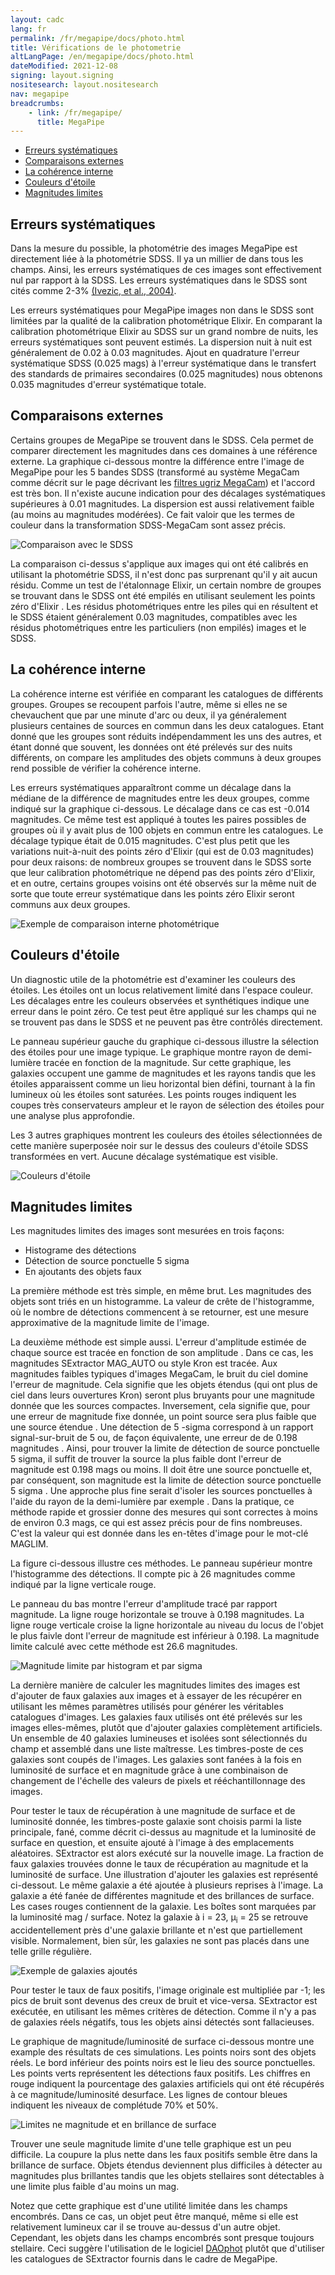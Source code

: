 ```yaml
---
layout: cadc
lang: fr
permalink: /fr/megapipe/docs/photo.html
title: Vérifications de le photometrie
altLangPage: /en/megapipe/docs/photo.html
dateModified: 2021-12-08
signing: layout.signing
nositesearch: layout.nositesearch
nav: megapipe
breadcrumbs:
    - link: /fr/megapipe/
      title: MegaPipe
---
```


<ul>
  <li><a href="#system">Erreurs syst&eacute;matiques</a></li>
  <li><a href="#extern">Comparaisons externes</a></li>
  <li><a href="#intern">La coh&eacute;rence interne</a></li>
  <li><a href="#cols">Couleurs d'&eacute;toile</a></li>
  <li><a href="#lim">Magnitudes limites</a></li>
</ul>
<h2 id="system">Erreurs syst&eacute;matiques</h2>
<p>
    Dans la mesure du possible, la photom&eacute;trie des images MegaPipe est
    directement li&eacute;e &agrave; la photom&eacute;trie SDSS. Il ya un millier de dans tous
    les champs. Ainsi, les erreurs syst&eacute;matiques de ces images sont
    effectivement nul par rapport &agrave; la SDSS. Les erreurs syst&eacute;matiques
    dans le SDSS sont cit&eacute;s comme 2-3% <a rel="external" href="https://xxx.lanl.gov/pdf/astro-ph/0410195">(Ivezic, et al., 2004)</a>.
</p>
<p>
    Les erreurs syst&eacute;matiques pour MegaPipe images non dans le SDSS sont
    limit&eacute;es par la qualit&eacute; de la calibration photom&eacute;trique Elixir. En
    comparant la calibration photom&eacute;trique Elixir au SDSS sur un grand
    nombre de nuits, les erreurs syst&eacute;matiques sont peuvent estim&eacute;s. La
    dispersion nuit &agrave; nuit est g&eacute;n&eacute;ralement de 0.02 &agrave; 0.03
    magnitudes. Ajout en quadrature l'erreur syst&eacute;matique SDSS (0.025 mags)
    &agrave; l'erreur syst&eacute;matique dans le transfert des standards de primaires
    secondaires (0.025 magnitudes) nous obtenons 0.035 magnitudes
    d'erreur syst&eacute;matique totale.
</p>
<h2 id="extern">Comparaisons externes</h2>
<p>
    Certains groupes de MegaPipe se trouvent dans le SDSS. Cela permet
    de comparer directement les magnitudes dans ces domaines &agrave; une
    r&eacute;f&eacute;rence externe. La graphique ci-dessous montre la diff&eacute;rence entre
    l'image de MegaPipe pour les 5 bandes SDSS (transform&eacute; au syst&egrave;me
    MegaCam comme d&eacute;crit sur le page d&eacute;crivant
    les <a href="filt.html">filtres ugriz MegaCam</a>) et l'accord
    est tr&egrave;s bon. Il n'existe aucune indication pour des d&eacute;calages
    syst&eacute;matiques sup&eacute;rieures &agrave; 0.01 magnitudes. La dispersion est
    aussi relativement faible (au moins au magnitudes mod&eacute;r&eacute;es). Ce
    fait valoir que les termes de couleur dans la transformation
    SDSS-MegaCam sont assez pr&eacute;cis.
</p>
<img src="/static/images/megapipe/magcom.gif" alt="Comparaison avec le SDSS"/>
<p>
    La comparaison ci-dessus s'applique aux images qui ont &eacute;t&eacute;
    calibr&eacute;s en utilisant la photom&eacute;trie SDSS, il n'est donc pas
    surprenant qu'il y ait aucun r&eacute;sidu. Comme un test de l'&eacute;talonnage
    Elixir, un certain nombre de groupes se trouvant dans le SDSS ont
    &eacute;t&eacute; empil&eacute;s en utilisant seulement les points z&eacute;ro d'Elixir . Les
    r&eacute;sidus photom&eacute;triques entre les piles qui en r&eacute;sultent et le SDSS
    &eacute;taient g&eacute;n&eacute;ralement 0.03 magnitudes, compatibles avec les r&eacute;sidus
    photom&eacute;triques entre les particuliers (non empil&eacute;s) images et le
    SDSS.
</p>
<h2 id="intern">La coh&eacute;rence interne</h2>
<p>
    La coh&eacute;rence interne est v&eacute;rifi&eacute;e en comparant les catalogues de
    diff&eacute;rents groupes. Groupes se recoupent parfois l'autre, m&ecirc;me si
    elles ne se chevauchent que par une minute d'arc ou deux, il ya
    g&eacute;n&eacute;ralement plusieurs centaines de sources en commun dans les
    deux catalogues. Etant donn&eacute; que les groupes sont r&eacute;duits
    ind&eacute;pendamment les uns des autres, et &eacute;tant donn&eacute; que souvent, les
    donn&eacute;es ont &eacute;t&eacute; pr&eacute;lev&eacute;s sur des nuits diff&eacute;rents, on compare les
    amplitudes des objets communs &agrave; deux groupes rend possible de
    v&eacute;rifier la coh&eacute;rence interne.
</p>
<p>
    Les erreurs syst&eacute;matiques appara&icirc;tront comme un d&eacute;calage dans la
    m&eacute;diane de la diff&eacute;rence de magnitudes entre les deux groupes,
    comme indiqu&eacute; sur la graphique ci-dessous. Le d&eacute;calage dans ce cas
    est -0.014 magnitudes. Ce m&ecirc;me test est appliqu&eacute; &agrave; toutes les
    paires possibles de groupes o&ugrave; il y avait plus de 100 objets en
    commun entre les catalogues. Le d&eacute;calage typique &eacute;tait de 0.015
    magnitudes. C'est plus petit que les variations nuit-&agrave;-nuit des
    points z&eacute;ro d'Elixir (qui est de 0.03 magnitudes) pour deux
    raisons: de nombreux groupes se trouvent dans le SDSS sorte que
    leur calibration photom&eacute;trique ne d&eacute;pend pas des points z&eacute;ro
    d'Elixir, et en outre, certains groupes voisins ont &eacute;t&eacute; observ&eacute;s
    sur la m&ecirc;me nuit de sorte que toute erreur syst&eacute;matique dans les
    points z&eacute;ro Elixir seront communs aux deux groupes.
</p>
<img src="/static/images/megapipe/edgemag.gif" alt="Exemple de comparaison interne photom&eacute;trique"/>
<h2 id="cols">Couleurs d'&eacute;toile</h2>
<p>
    Un diagnostic utile de la photom&eacute;trie est d'examiner les couleurs des
    &eacute;toiles. Les &eacute;toiles ont un locus relativement limit&eacute; dans l'espace
    couleur. Les d&eacute;calages entre les couleurs observ&eacute;es et synth&eacute;tiques
    indique une erreur dans le point z&eacute;ro. Ce test peut &ecirc;tre appliqu&eacute; sur
    les champs qui ne se trouvent pas dans le SDSS et ne peuvent pas &ecirc;tre
    contr&ocirc;l&eacute;s directement.
</p>
<p>
    Le panneau sup&eacute;rieur gauche du graphique ci-dessous illustre la
    s&eacute;lection des &eacute;toiles pour une image typique. Le graphique montre
    rayon de demi-lumi&egrave;re trac&eacute;e en fonction de la magnitude. Sur
    cette graphique, les galaxies occupent une gamme de magnitudes et
    les rayons tandis que les &eacute;toiles apparaissent comme un lieu
    horizontal bien d&eacute;fini, tournant &agrave; la fin lumineux o&ugrave; les &eacute;toiles
    sont satur&eacute;es. Les points rouges indiquent les coupes tr&egrave;s
    conservateurs ampleur et le rayon de s&eacute;lection des &eacute;toiles pour
    une analyse plus approfondie.
</p>
<p>
    Les 3 autres graphiques montrent les couleurs des &eacute;toiles
    s&eacute;lectionn&eacute;es de cette mani&egrave;re superpos&eacute;e noir sur le dessus des
    couleurs d'&eacute;toile SDSS transform&eacute;es en vert. Aucune d&eacute;calage
    syst&eacute;matique est visible.
</p>
<img src="/static/images/megapipe/starcol.gif" alt="Couleurs d'&eacute;toile"/>
<h2 id="lim">Magnitudes limites</h2>
<p>
    Les magnitudes limites des images sont mesur&eacute;es en trois fa&ccedil;ons:
</p>
<ul>
  <li>Histograme des d&eacute;tections</li>
  <li>D&eacute;tection de source ponctuelle 5 sigma</li>
  <li>En ajoutants des objets faux</li>
</ul>
<p>
    La premi&egrave;re m&eacute;thode est tr&egrave;s simple, en m&ecirc;me brut. Les
    magnitudes des objets sont tri&eacute;s en un histogramme. La valeur de
    cr&ecirc;te de l'histogramme, o&ugrave; le nombre de d&eacute;tections commencent &agrave; se
    retourner, est une mesure approximative de la magnitude limite de
    l'image.
</p>
<p>
    La deuxi&egrave;me m&eacute;thode est simple aussi. L'erreur d'amplitude estim&eacute;e
    de chaque source est trac&eacute;e en fonction de son amplitude . Dans ce
    cas, les magnitudes SExtractor MAG_AUTO ou style Kron est
    trac&eacute;e. Aux magnitudes faibles typiques d'images MegaCam, le bruit
    du ciel domine l'erreur de magnitude. Cela signifie que les objets
    &eacute;tendus (qui ont plus de ciel dans leurs ouvertures Kron) seront
    plus bruyants pour une magnitude donn&eacute;e que les sources
    compactes. Inversement, cela signifie que, pour une erreur de
    magnitude fixe donn&eacute;e, un point source sera plus faible que une
    source &eacute;tendue . Une d&eacute;tection de 5 -sigma correspond &agrave; un rapport
    signal-sur-bruit de 5 ou, de fa&ccedil;on &eacute;quivalente, une erreur de
    de 0.198 magnitudes . Ainsi, pour trouver la limite de
    d&eacute;tection de source ponctuelle 5 sigma, il suffit de trouver la
    source la plus faible dont l'erreur de magnitude est 0.198
    mags ou moins. Il doit &ecirc;tre une source ponctuelle et, par
    cons&eacute;quent, son magnitude est la limite de d&eacute;tection source
    ponctuelle 5 sigma . Une approche plus fine serait d'isoler les
    sources ponctuelles &agrave; l'aide du rayon de la demi-lumi&egrave;re par
    exemple . Dans la pratique, ce m&eacute;thode rapide et grossier donne
    des mesures qui sont correctes &agrave; moins de environ 0.3 mags, ce qui
    est assez pr&eacute;cis pour de fins nombreuses. C'est la valeur qui est
    donn&eacute;e dans les en-t&ecirc;tes d'image pour le mot-cl&eacute; MAGLIM.
</p>
<p>
    La figure ci-dessous illustre ces m&eacute;thodes. Le panneau sup&eacute;rieur
    montre l'histogramme des d&eacute;tections. Il compte pic &agrave; 26 magnitudes
    comme indiqu&eacute; par la ligne verticale rouge.
</p>
<p>
    Le panneau du bas montre l'erreur d'amplitude trac&eacute; par rapport
    magnitude. La ligne rouge horizontale se trouve &agrave; 0.198
    magnitudes. La ligne rouge verticale croise la ligne horizontale
    au niveau du locus de l'objet le plus faivle dont l'erreur de magnitude est
    inf&eacute;rieur &agrave; 0.198. La magnitude limite calcul&eacute; avec cette m&eacute;thode est
    26.6 magnitudes.
</p>
<img src="/static/images/megapipe/magncex.gif" alt="Magnitude limite par histogram et par sigma"/>
<p>
  La derni&egrave;re mani&egrave;re de calculer les magnitudes limites des
    images est d'ajouter de faux galaxies aux images et &agrave; essayer de
    les r&eacute;cup&eacute;rer en utilisant les m&ecirc;mes param&egrave;tres utilis&eacute;s pour
    g&eacute;n&eacute;rer les v&eacute;ritables catalogues d'images.  Les galaxies faux
    utilis&eacute;s ont &eacute;t&eacute; pr&eacute;lev&eacute;s sur les images elles-m&ecirc;mes, plut&ocirc;t que
    d'ajouter galaxies compl&egrave;tement artificiels. Un ensemble de 40
    galaxies lumineuses et isol&eacute;es sont s&eacute;lectionn&eacute;s du champ et
    assembl&eacute; dans une liste ma&icirc;tresse. Les timbres-poste de ces
    galaxies sont coup&eacute;s de l'images. Les galaxies sont fan&eacute;es &agrave; la
    fois en luminosit&eacute; de surface et en magnitude gr&acirc;ce &agrave; une
    combinaison de changement de l'&eacute;chelle des valeurs de pixels et
    r&eacute;&eacute;chantillonnage des images.
</p>
<p>
  Pour tester le taux de r&eacute;cup&eacute;ration &agrave; une magnitude de
  surface et de luminosit&eacute; donn&eacute;e, les timbres-poste galaxie sont
  choisis parmi la liste principale, fan&eacute;, comme d&eacute;crit ci-dessus au
  magnitude et la luminosit&eacute; de surface en question, et ensuite ajout&eacute;
  &agrave; l'image &agrave; des emplacements al&eacute;atoires. SExtractor est alors
  ex&eacute;cut&eacute; sur la nouvelle image. La fraction de faux galaxies trouv&eacute;es
  donne le taux de r&eacute;cup&eacute;ration au magnitude et la luminosit&eacute; de
  surface. Une illustration d'ajouter les galaxies est repr&eacute;sent&eacute;
  ci-dessout. Le m&ecirc;me galaxie a &eacute;t&eacute; ajout&eacute;e &agrave; plusieurs reprises &agrave;
  l'image. La galaxie a &eacute;t&eacute; fan&eacute;e de diff&eacute;rentes magnitude et des
  brillances de surface. Les cases rouges contiennent de la
  galaxie. Les bo&icirc;tes sont marqu&eacute;es par la luminosit&eacute; mag /
  surface. Notez la galaxie &agrave; i = 23, &mu;<sub>i</sub> = 25 se
  retrouve accidentellement pr&egrave;s d'une galaxie brillante et n'est que
  partiellement visible. Normalement, bien s&ucirc;r, les galaxies ne sont
  pas plac&eacute;s dans une telle grille r&eacute;guli&egrave;re.
</p>
<img src="/static/images/megapipe/sampleim.gif" alt="Exemple de galaxies ajout&eacute;s"/>
<p>
    Pour tester le taux de faux positifs, l'image originale est multipli&eacute;e
    par -1; les pics de bruit sont devenus des creux de bruit et
    vice-versa. SExtractor est ex&eacute;cut&eacute;e, en utilisant les m&ecirc;mes crit&egrave;res
    de d&eacute;tection. Comme il n'y a pas de galaxies r&eacute;els n&eacute;gatifs, tous les
    objets ainsi d&eacute;tect&eacute;s sont fallacieuses.
</p>
<p>
    Le graphique de magnitude/luminosit&eacute; de surface ci-dessous montre
    une example des r&eacute;sultats de ces simulations. Les points noirs
    sont des objets r&eacute;els. Le bord inf&eacute;rieur des points noirs est le
    lieu des source ponctuelles. Les points verts repr&eacute;sentent les
    d&eacute;tections faux positifs. Les chiffres en rouge indiquent la
    pourcentage des galaxies artificiels qui ont &eacute;t&eacute; r&eacute;cup&eacute;r&eacute;s &agrave; ce
    magnitude/luminosit&eacute; desurface. Les lignes de contour bleues
    indiquent les niveaux de compl&eacute;tude 70% et 50%.
</p>
<img src="/static/images/megapipe/limex.gif" alt="Limites ne magnitude et en brillance de surface"/>
<p>
    Trouver une seule magnitude limite d'une telle graphique est un
    peu difficile. La coupure la plus nette dans les faux positifs
    semble &ecirc;tre dans la brillance de surface. Objets &eacute;tendus
    deviennent plus difficiles &agrave; d&eacute;tecter au magnitudes plus brillantes
    tandis que les objets stellaires sont d&eacute;tectables &agrave; une limite
    plus faible d'au moins un mag.
</p>
<p>
    Notez que cette graphique est d'une utilit&eacute; limit&eacute;e dans les
    champs encombr&eacute;s. Dans ce cas, un objet peut &ecirc;tre manqu&eacute;, m&ecirc;me si
    elle est relativement lumineux car il se trouve au-dessus d'un
    autre objet. Cependant, les objets dans les champs encombr&eacute;s sont
    presque toujours stellaire. Ceci sugg&egrave;re l'utilisation de le
    logiciel
    <a rel="external" href="https://adsabs.harvard.edu/abs/1987PASP...99..191S">DAOphot</a>
     plut&ocirc;t que d'utiliser les catalogues de SExtractor fournis dans
     le cadre de MegaPipe.
</p>
